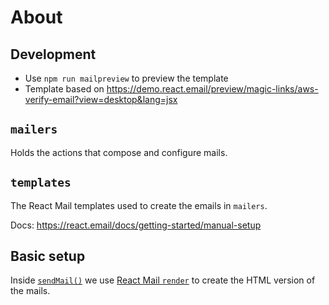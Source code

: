 # About

## Development

- Use `npm run mailpreview` to preview the template
- Template based on https://demo.react.email/preview/magic-links/aws-verify-email?view=desktop&lang=jsx

## `mailers`

Holds the actions that compose and configure mails.

## `templates`

The React Mail templates used to create the emails in `mailers`.

Docs: https://react.email/docs/getting-started/manual-setup

## Basic setup

Inside [`sendMail()`](./mailers/utils/sendMail.tsx) we use [React Mail `render`](https://react.email/docs/utilities/render#render) to create the HTML version of the mails.
